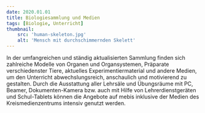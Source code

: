 ```yaml
---
date: 2020.01.01
title: Biologiesammlung und Medien
tags: [Biologie, Unterricht]
thumbnail: 
    src: 'human-skeleton.jpg'
    alt: 'Mensch mit durchschimmernden Skelett'
---
```

In der umfangreichen und ständig aktualisierten Sammlung finden sich zahlreiche Modelle von Organen und Organsystemen, Präparate verschiedenster Tiere, aktuelles Experimentiermaterial und andere Medien, um den Unterricht abwechslungsreich, anschaulich und motivierend zu gestalten. Durch die Ausstattung aller Lehrsäle und Übungsräume mit PC, Beamer, Dokumenten-Kamera bzw. auch mit Hilfe von Lehrerdienstgeräten und Schul-Tablets können die Angebote auf mebis inklusive der Medien des Kreismedienzentrums intensiv genutzt werden.